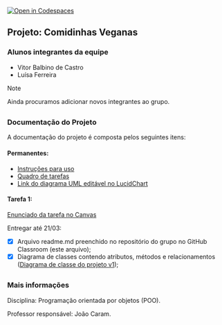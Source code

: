 [![Open in Codespaces](https://classroom.github.com/assets/launch-codespace-7f7980b617ed060a017424585567c406b6ee15c891e84e1186181d67ecf80aa0.svg)](https://classroom.github.com/open-in-codespaces?assignment_repo_id=14375566)
## Projeto: Comidinhas Veganas

### Alunos integrantes da equipe

* Vitor Balbino de Castro
* Luísa Ferreira
  
<!-- Remover quando o grupo fechar -->
> [!NOTE] 
> Ainda procuramos adicionar novos integrantes ao grupo.


##
### Documentação do Projeto

<!-- Em links, usar %20 como [space] -->

A documentação do projeto é composta pelos seguintes itens: 

#### Permanentes:
 - [Instruções para uso](/docs/instrucoes.md)
 - [Quadro de tarefas](/docs/Quadro%20de%20Tarefas.md)
 - [Link do diagrama UML editável no LucidChart](https://lucid.app/lucidchart/94972848-58fa-4b03-bff7-dd0a87cd62c6/edit?viewport_loc=-1023%2C181%2C6217%2C3057%2CHWEp-vi-RSFO&invitationId=inv_e6cc9689-d5f0-4115-aee7-e96d97c7c4e5)

#### Tarefa 1:
[Enunciado da tarefa no Canvas](https://pucminas.instructure.com/courses/188291/files/10877020?module_item_id=4179648) 

Entregar até 21/03:
- [x] Arquivo readme.md preenchido no repositório do grupo no GitHub Classroom (este arquivo);
- [x] Diagrama de classes contendo atributos, métodos e relacionamentos ([Diagrama de classe do projeto v1](/docs/Tarefa%201/Classe%20UML%20-%20Projeto%20Comidinhas%20Veganas%20-%20Tarefa%201.jpeg));

##
### Mais informações
Disciplina: Programação orientada por objetos (POO).


Professor responsável: João Caram.
